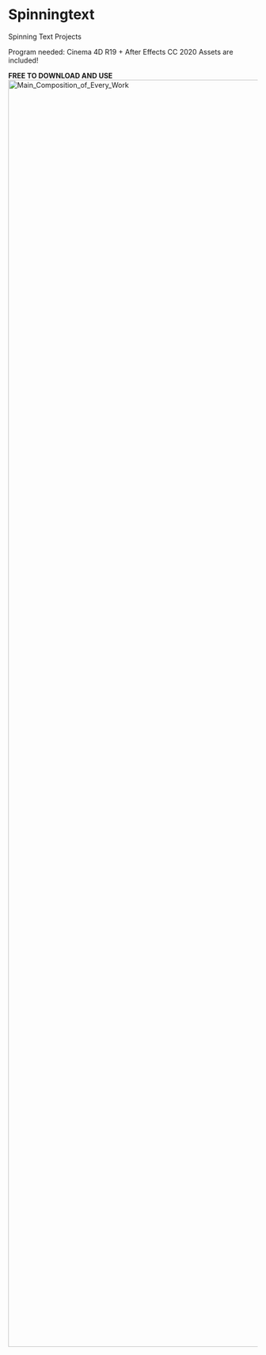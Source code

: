 # Spinningtext
Spinning Text Projects

Program needed: Cinema 4D R19 + After Effects CC 2020
Assets are included!

**FREE TO DOWNLOAD AND USE**
<img width="1440" height="2560" alt="Main_Composition_of_Every_Work" src="https://github.com/user-attachments/assets/bc16c6ca-355f-4d52-9ba7-b3cb839ecd5a" />

